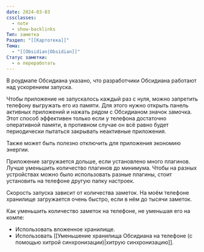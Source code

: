 ```yaml
---
date: 2024-03-03
cssclasses:
  - note
  - show-backlinks
Тип: заметка
Раздел: "[[Картотека]]"
Тема:
  - "[[Obsidian|Obsidian]]"
Статус заметки:
  - ♻️ переработать
---
```


В роудмапе Обсидиана указано, что разработчики Обсидиана работают над ускорением запуска.

Чтобы приложение не запускалось каждый раз с нуля, можно запретить телефону выгружать его из памяти. Для этого нужно открыть панель активных приложений и нажать рядом с Обсидианом значок замочка. Этот способ эффективен только если у телефона достаточно оперативной памяти, в противном случае он всё равно будет периодически пытаться закрывать неактивные приложения.

Также может быть полезно отключить для приложения экономию энергии.

Приложение загружается дольше, если установлено много плагинов. Лучше уменьшить количество плагинов до минимума. Чтобы на разных устройствах можно было использовать разные плагины, стоит установить на телефоне другую папку настроек.

Скорость запуска зависит от количества заметок. На моём телефоне хранилище загружается очень быстро, если в нём до тысячи заметок.

Как уменьшить количество заметок на телефоне, не уменьшая его на компе:
- Использовать вложенное хранилище.
- Использовать [[Уменьшение хранилища Обсидиана на телефоне (с помощью хитрой синхронизации)|хитрую синхронизацию]].


